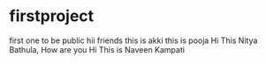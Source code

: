 # firstproject
first one to be public
hii friends this is akki
this is pooja
Hi This Nitya Bathula,
How are you
Hi This is Naveen Kampati